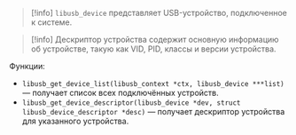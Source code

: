 > [!info]
> `libusb_device` представляет USB-устройство, подключенное к системе.

> [!info]
> Дескриптор устройства содержит основную информацию об устройстве, такую как VID, PID, классы и версии устройства.

Функции:

- `libusb_get_device_list(libusb_context *ctx, libusb_device ***list)` — получает список всех подключённых устройств.
- `libusb_get_device_descriptor(libusb_device *dev, struct libusb_device_descriptor *desc)` — получает дескриптор устройства для указанного устройства.